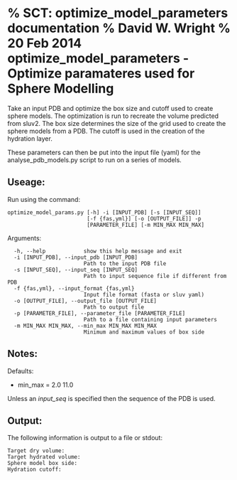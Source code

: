 % SCT: optimize_model_parameters documentation
% David W. Wright
% 20 Feb 2014
optimize_model_parameters - Optimize paramateres used for Sphere Modelling
==========================================================================

Take an input PDB and optimize the box size and cutoff used to create sphere
models.
The optimization is run to recreate the volume predicted from sluv2.
The box size determines the size of the grid used to create the sphere models
from a PDB.
The cutoff is used in the creation of the hydration layer.

These parameters can then be put into the input file (yaml) for the
analyse_pdb_models.py script to run on a series of models.


Useage:
-------

Run using the command:

~~~~~~~
optimize_model_params.py [-h] -i [INPUT_PDB] [-s [INPUT_SEQ]]
                         [-f {fas,yml}] [-o [OUTPUT_FILE]] -p
                         [PARAMETER_FILE] [-m MIN_MAX MIN_MAX]
~~~~~~~

Arguments:

~~~~~~~
  -h, --help            show this help message and exit
  -i [INPUT_PDB], --input_pdb [INPUT_PDB]
                        Path to the input PDB file
  -s [INPUT_SEQ], --input_seq [INPUT_SEQ]
                        Path to input sequence file if different from PDB
  -f {fas,yml}, --input_format {fas,yml}
                        Input file format (fasta or sluv yaml)
  -o [OUTPUT_FILE], --output_file [OUTPUT_FILE]
                        Path to output file
  -p [PARAMETER_FILE], --parameter_file [PARAMETER_FILE]
                        Path to a file containing input parameters
  -m MIN_MAX MIN_MAX, --min_max MIN_MAX MIN_MAX
                        Minimum and maximum values of box side
~~~~~~~

Notes:
------

Defaults:

+ min_max = 2.0 11.0

Unless an *input_seq* is specified then the sequence of the PDB is used.

Output:
-------

The following information is output to a file or stdout:

~~~~~~~
Target dry volume: 
Target hydrated volume: 
Sphere model box side: 
Hydration cutoff: 
~~~~~~~
